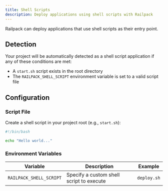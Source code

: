 ```yaml
---
title: Shell Scripts
description: Deploy applications using shell scripts with Railpack
---
```


Railpack can deploy applications that use shell scripts as their entry point.

## Detection

Your project will be automatically detected as a shell script application if any of these conditions are met:

- A `start.sh` script exists in the root directory
- The `RAILPACK_SHELL_SCRIPT` environment variable is set to a valid script file

## Configuration

### Script File

Create a shell script in your project root (e.g., `start.sh`):

```bash
#!/bin/bash

echo "Hello world..."
```

### Environment Variables

| Variable                | Description                              | Example     |
| ----------------------- | ---------------------------------------- | ----------- |
| `RAILPACK_SHELL_SCRIPT` | Specify a custom shell script to execute | `deploy.sh` |
